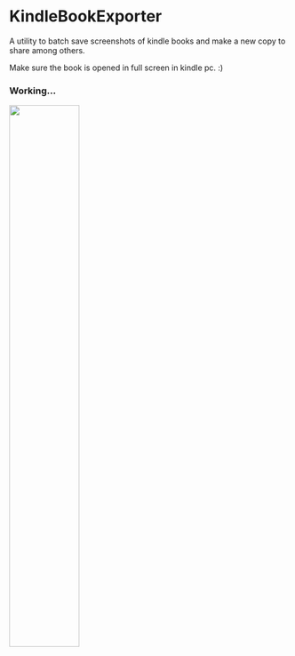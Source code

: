 # KindleBookExporter
A utility to batch save screenshots of kindle books and make a new copy to share among others.

Make sure the book is opened in full screen in kindle pc. :) 

### Working...
[<img src="https://img.youtube.com/vi/LTv338knrP4/maxresdefault.jpg" width="50%">](https://youtu.be/LTv338knrP4)
